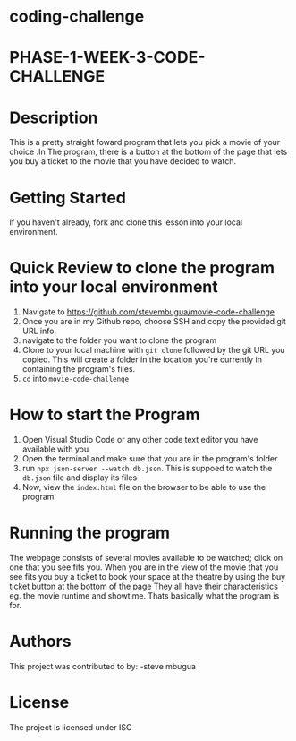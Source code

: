 
# coding-challenge
# PHASE-1-WEEK-3-CODE-CHALLENGE
# Description

This is a pretty straight foward program that lets you pick a movie of your choice .In The program, there is a button at the bottom of the page that lets you buy a ticket
to the movie that you have decided to watch.

# Getting Started

If you haven't already, fork and clone this lesson into your local environment.

# Quick Review to clone the program into your local environment

1. Navigate to https://github.com/stevembugua/movie-code-challenge
2. Once you are in my Github repo, choose SSH and copy the provided git URL info.
3. navigate to the folder you want to clone the program
4. Clone to your local machine with `git clone` followed by the git URL you copied. This will create a folder in the location you're currently in containing the program's files.
5. `cd` into `movie-code-challenge`

# How to start the Program

1. Open Visual Studio Code or any other code text editor you have available with you
2. Open the terminal and make sure that you are in the program's folder
3. run `npx json-server --watch db.json`. This is suppoed to watch the `db.json` file and display its files
4. Now, view the `index.html` file on the browser to be able to use the program

# Running the program
The webpage consists of several movies available to be watched;
click on one that you see fits you.
When you are in the view of the movie that you see fits you buy a ticket to book your space at the theatre by using the buy ticket button at the bottom of the page 
They all have their characteristics eg. the movie runtime and showtime.
Thats basically what the program is for.

# Authors
This project was contributed to by:
-steve mbugua

# License
The project is licensed under ISC

